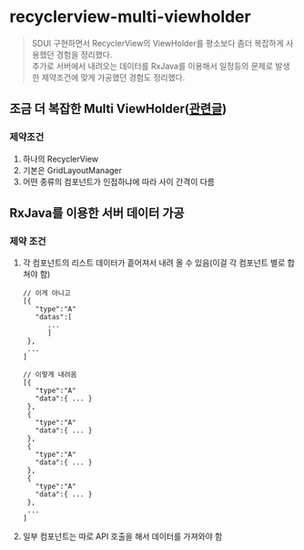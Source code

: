 # recyclerview-multi-viewholder

> SDUI 구현하면서 RecyclerView의 ViewHolder를 평소보다 좀더 복잡하게 사용했던 경험을 정리했다.  
> 추가로 서버에서 내려오는 데이터를 RxJava를 이용해서 일정등의 문제로 발생한 제약조건에 맞게 가공했던 경험도 정리했다.

## 조금 더 복잡한 Multi ViewHolder([관련글](https://neopathos.medium.com/%EC%A1%B0%EA%B8%88-%EB%8D%94-%EB%B3%B5%EC%9E%A1%ED%95%9C-multi-viewholder-5575d2906cd7))

### 제약조건

1. 하나의 RecyclerView
1. 기본은 GridLayoutManager
1. 어떤 종류의 컴포넌트가 인접하냐에 따라 사이 간격이 다름



## RxJava를 이용한 서버 데이터 가공

### 제약 조건

1. 각 컴포넌트의 리스트 데이터가 흩어져서 내려 올 수 있음(이걸 각 컴포넌트 별로 합쳐야 함)
    ```
    // 이게 아니고
    [{
       "type":"A"
       "datas":[
          ...
          ]
     },
     ...
    ]

    // 이렇게 내려옴
    [{
       "type":"A"
       "data":{ ... }
     },
     {
       "type":"A"
       "data":{ ... }
     },
     {
       "type":"A"
       "data":{ ... }
     },
     {
       "type":"A"
       "data":{ ... }
     },
     ...
    ]
    ```
1. 일부 컴포넌트는 따로 API 호출을 해서 데이터를 가져와야 함
